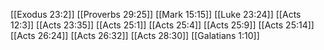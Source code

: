 [[Exodus 23:2]]
[[Proverbs 29:25]]
[[Mark 15:15]]
[[Luke 23:24]]
[[Acts 12:3]]
[[Acts 23:35]]
[[Acts 25:1]]
[[Acts 25:4]]
[[Acts 25:9]]
[[Acts 25:14]]
[[Acts 26:24]]
[[Acts 26:32]]
[[Acts 28:30]]
[[Galatians 1:10]]
